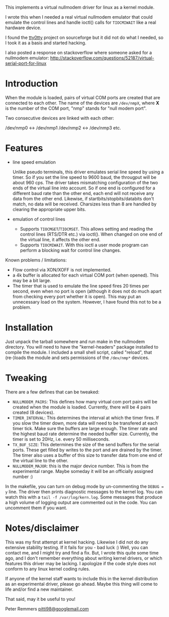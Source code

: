 This implements a virtual nullmodem driver for linux as a kernel module.

I wrote this when I needed a real virtual nullmodem emulator that could emulate the control lines and
handle ioctl() calls for `TIOCMIWAIT` like a real hardware device.

I found the [tty0tty] project on sourceforge but it did not do what I needed,
so I took it as a basis and started hacking.

I also posted a response on stackoverflow where someone asked for a nullmodem emulator:
http://stackoverflow.com/questions/52187/virtual-serial-port-for-linux

# Introduction

When the module is loaded, pairs of virtual COM ports are created that are connected to each other.
The name of the devices are `/dev/nmpX`, where **X** is the number of the COM port,
"nmp" stands for "null modem port".

Two consecutive devices are linked with each other:

/dev/nmp0 <-> /dev/nmp1
/dev/nmp2 <-> /dev/nmp3
etc.

# Features
- line speed emulation

  Unlike pseudo terminals, this driver emulates serial line speed by using a timer.
  So if you set the line speed to 9600 baud, the througput will be about 960 cps.
  The driver takes mismatching configuration of the two ends of the virtual line into account.
  So if one end is configured for a different baud rate than the other end, each end will not
  receive any data from the other end.
  Likewise, if startbits/stopbits/databits don't match, no data will be received.
  Charsizes less than 8 are handled by clearing the appropriate upper bits.

- emulation of control lines
  - Supports `TIOCMGET`/`TIOCMSET`.
    This allows setting and reading the control lines (RTS/DTR etc.) via ioctl().
    When changed on one end of the virtual line, it affects the other end.
  - Supports `TIOCMIWAIT`.
    With this ioctl a user mode program can perform a blocking wait for control line changes.


Known problems / limitations:
- Flow control via XON/XOFF is not implemented.
- a 4k buffer is allocated for each virtual COM port (when opened). This may be a bit large.
- The timer that is used to emulate the line speed fires 20 times per second, even when no port is open
  (although it does not do much apart from checking every port whether it is open).
  This may put an unnecessary load on the system. However, I have found this not to be a problem.


# Installation

Just unpack the tarball somewhere and run make in the nullmodem directory.
You will need to have the "kernel-headers" package installed to compile the module.
I included a small shell script, called "reload", that (re-)loads the module and sets permissions
of the `/dev/nmp*` devices.

# Tweaking

There are a few defines that can be tweaked:
- `NULLMODEM_PAIRS`: This defines how many virtual com port pairs will be created when the module is loaded.
  Currently, there will be 4 pairs created (8 devices).
- `TIMER_INTERVAL`: This determines the interval at which the timer fires.
  If you slow the timer down, more data will need to be transfered at each timer tick.
  Make sure the buffers are large enough. The timer rate and the highest baud rate determine the needed buffer size.
  Currently, the timer is set to 20Hz, i.e. every 50 milliseconds.
- `TX_BUF_SIZE`: This determines the size of the send buffers for the serial ports.
  These get filled by writes to the port and are drained by the timer.
  The timer also uses a buffer of this size to transfer data from one end of the virtual line to the other.
- `NULLMODEM_MAJOR`: this is the major device number. This is from the experimental range.
  Maybe someday it will be an officially assigned number :)

In the makefile, you can turn on debug mode by un-commenting the `DEBUG = y` line.
The driver then prints diagnostic messages to the kernel log. You can watch this with a `tail -f /var/log/kern.log`.
Some messages that produce a high volume of logging output are commented out in the code.
You can uncomment them if you want.

# Notes/disclaimer

This was my first attempt at kernel hacking. Likewise I did not do any extensive stability testing.
If it fails for you - bad luck :)
Well, you can contact me, and I might try and find a fix.
But, I wrote this quite some time ago, and I don't remember everything about writing kernel drivers,
or which features this driver may be lacking.
I apologize if the code style does not conform to any linux kernel coding rules.

If anyone of the kernel staff wants to include this in the kernel distribution as an experimental driver,
please go ahead. Maybe this thing will come to life and/or find a new maintainer.


That said, may it be useful to you!

Peter Remmers
pitti98@googlemail.com

[tty0tty]: https://sourceforge.net/projects/tty0tty/
